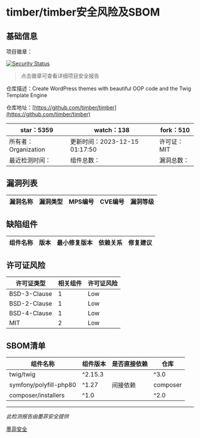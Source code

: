 # timber/timber安全风险及SBOM

## 基础信息

项目徽章：

[![Security Status](https://www.murphysec.com/platform3/v31/badge/1735743649738088448.svg)](https://www.murphysec.com/console/report/1712904341496315904/1735743649738088448)

> 点击徽章可查看详细项目安全报告

仓库描述：Create WordPress themes with beautiful OOP code and the Twig Template Engine

仓库地址：[https://github.com/timber/timber](https://github.com/timber/timber)

| star：5359 | watch：138 | fork：510 |
| ----------- | -------------- | ------------ |
| 所有者：Organization | 更新时间：2023-12-15 01:17:50 | 许可证：MIT |
| 最近检测时间： | 组件总数： | 漏洞总数： |




## 漏洞列表

| 漏洞名称 | 漏洞类型 | MPS编号 | CVE编号 | 漏洞等级 |
| ------- | ------ | ------- | ------ | ----- |





## 缺陷组件

| 组件名称 | 版本 | 最小修复版本 | 依赖关系 | 修复建议 |
| -------- | ---- | ------------ | -------- | -------- |





## 许可证风险

| 许可证类型 | 相关组件 | 许可证风险 |
| ---------- | -------- | ---------- |
|BSD-3-Clause|1|Low|
|BSD-2-Clause|1|Low|
|BSD-4-Clause|1|Low|
|MIT|2|Low|




## SBOM清单

| 组件名称 | 组件版本 | 是否直接依赖 | 仓库 |
| -------- | -------- | ------------ | ---- |
|twig/twig|^2.15.3 || ^3.0|间接依赖|composer|
|symfony/polyfill-php80|^1.27|间接依赖|composer|
|composer/installers|^1.0 || ^2.0|间接依赖|composer|


------

*此检测报告由墨菲安全提供*

[墨菲安全](www.murphysec.com)
